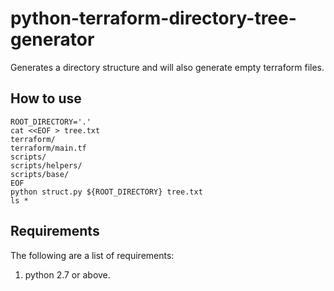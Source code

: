 # python-terraform-directory-tree-generator
Generates a directory structure and will also generate empty terraform files.

## How to use
```
ROOT_DIRECTORY='.'
cat <<EOF > tree.txt
terraform/
terraform/main.tf
scripts/
scripts/helpers/
scripts/base/
EOF
python struct.py ${ROOT_DIRECTORY} tree.txt
ls *
```

## Requirements
The following are a list of requirements:
1. python 2.7 or above.

